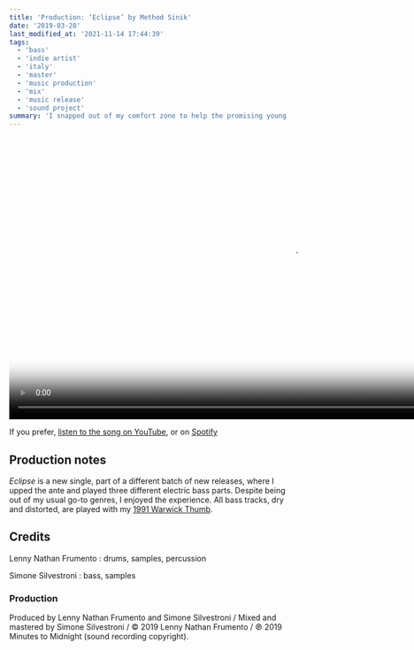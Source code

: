 ```yaml
---
title: 'Production: ‘Eclipse’ by Method Sinik'
date: '2019-03-28'
last_modified_at: '2021-11-14 17:44:39'
tags:
  - 'bass'
  - 'indie artist'
  - 'italy'
  - 'master'
  - 'music production'
  - 'mix'
  - 'music release'
  - 'sound project'
summary: 'I snapped out of my comfort zone to help the promising young artist Method Sinik with the production of his recent EP.'
---
```

<video controls src="{{ site.url }}/assets/videos/eclipse-method-sinik.mp4"
  poster="{{ site.url }}/assets/videos/eclipse-method-sinik.jpg"
  width="1024">
  Sorry, your browser doesn't support embedded videos, but you can <a href="{{ site.url }}/assets/videos/eclipse-method-sinik.mp4">download it</a> and watch it with your favorite video player.
</video>

If you prefer, [listen to the song on YouTube](https://youtu.be/D0mFNEwirGg), or on [Spotify](https://open.spotify.com/track/3Ydz49mYSfJ122pCf9PQrd?si=772cd61e061f47cd)

## Production notes

_Eclipse_ is a new single, part of a different batch of new releases, where I upped the ante and played three different electric bass parts. Despite being out of my usual go-to genres, I enjoyed the experience. All bass tracks, dry and distorted, are played with my [1991 Warwick Thumb](/uses/).

## Credits

Lenny Nathan Frumento
: drums, samples, percussion

Simone Silvestroni
: bass, samples

### Production
Produced by Lenny Nathan Frumento and Simone Silvestroni / Mixed and mastered by Simone Silvestroni / &copy;&nbsp;2019 Lenny Nathan Frumento / ℗&nbsp;2019 Minutes to Midnight (sound recording copyright).